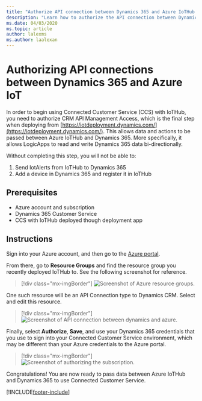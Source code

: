 ```yaml
---
title: "Authorize API connection between Dynamics 365 and Azure IoTHub  | MicrosoftDocs"
description: "Learn how to authorize the API connection between Dynamics 365 and Azure IoTHub."
ms.date: 04/03/2020
ms.topic: article
author: lalexms
ms.author: laalexan
---
```


# Authorizing API connections between Dynamics 365 and Azure IoT

In order to begin using Connected Customer Service (CCS) with IoTHub, you need to authorize CRM API Management Access, which is the final step when deploying from [https://iotdeployment.dynamics.com/](https://iotdeployment.dynamics.com/). This allows data and actions to be passed between Azure IoTHub and Dynamics 365. More specifically, it allows LogicApps to read and write Dynamics 365 data bi-directionally. 

Without completing this step, you will not be able to: 

1. Send IotAlerts from IoTHub to Dynamics 365
2. Add a device in Dynamics 365 and register it in IoTHub


## Prerequisites
- Azure account and subscription
- Dynamics 365 Customer Service 
- CCS with IoTHub deployed though deployment app


## Instructions

Sign into your Azure account, and then go to the [Azure portal](https://portal.azure.com). 

From there, go to **Resource Groups** and find the resource group you recently deployed IoTHub to. See the following screenshot for reference.


> [!div class="mx-imgBorder"]
> ![Screenshot of Azure resource groups.](../media/cs-iot-resource-group.png)

One such resource will be an API Connection type to Dynamics CRM. Select and edit this resource.

> [!div class="mx-imgBorder"]
> ![Screenshot of API connection between dynamics and azure.](../media/cs-iot-api-connection.png)

Finally, select **Authorize**, **Save**, and use your Dynamics 365 credentials that you use to sign into your Connected Customer Service environment, which may be different than your Azure credentials to the Azure portal.

> [!div class="mx-imgBorder"]
> ![Screenshot of authorizing the subscription.](../media/cs-iot-hub-api-connection-authorize.png)

Congratulations! You are now ready to pass data between Azure IoTHub and Dynamics 365 to use Connected Customer Service.


[!INCLUDE[footer-include](../../includes/footer-banner.md)]
